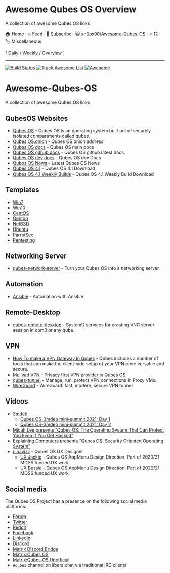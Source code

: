 # Awesome Qubes OS Overview

A collection of awesome Qubes OS links

[🏠 Home](/README.md) · [🔥 Feed](https://test.trackawesomelist.com/xn0px90/Awesome-Qubes-OS/feed.xml) · [📮 Subscribe](https://trackawesomelist.us17.list-manage.com/subscribe?u=d2f0117aa829c83a63ec63c2f&id=36a103854c) · [😺 xn0px90/Awesome-Qubes-OS](https://github.com/xn0px90/Awesome-Qubes-OS/blob/main/README.md) · ⭐ 12 · 🏷️ Miscellaneous

[ [Daily](/content/xn0px90/Awesome-Qubes-OS/README.md) / [Weekly](/content/xn0px90/Awesome-Qubes-OS/week/README.md) / Overview ]

---

[![Build Status](https://app.travis-ci.com/xn0px90/Awesome-Qubes-OS.svg?branch=main)](https://app.travis-ci.com/xn0px90/Awesome-Qubes-OS)
[![Track Awesome List](https://www.trackawesomelist.com/badge.svg)](https://www.trackawesomelist.com/xn0px90/Awesome-Qubes-OS/)
[![Awesome](https://cdn.rawgit.com/sindresorhus/awesome/d7305f38d29fed78fa85652e3a63e154dd8e8829/media/badge.svg)](https://github.com/xn0px90/Awesome-Qubes-OS)

# Awesome-Qubes-OS

A collection of awesome Qubes OS links

## QubesOS Websites

*   [Qubes OS](https://www.qubes-os.org) - Qubes OS is an operating system built out of securely-isolated compartments called qubes.
*   [Qubes OS.onion](https://github.com/xn0px90/Awesome-Qubes-OS/blob/main/README.md/www.qubesosfasa4zl44o4tws22di6kepyzfeqv3tg4e3ztknltfxqrymdad.onion) - Qubes OS onion address.
*   [Qubes OS docs](https://www.qubes-os.org/doc/) - Qubes OS main docs
*   [Qubes OS github docs](https://github.com/QubesOS/qubes-doc) - Qubes OS github latest docs.
*   [Qubes OS dev docs](https://dev.qubes-os.org/en/latest/) - Qubes OS dev Docs
*   [Qubes OS News](https://www.qubes-os.org/news/) - Latest Qubes OS News
*   [Qubes OS 4.1](https://www.qubes-os.org/downloads/) - Qubes OS 4.1 Download
*   [Qubes OS 4.1 Weekly Builds](https://qubes.notset.fr/iso/) - Qubes OS 4.1 Weekly Build Download

## Templates

*   [Win7](https://github.com/Qubes-Community/Contents/blob/master/docs/os/windows/windows-vm.md)
*   [Win10](https://github.com/elliotkillick/qvm-create-windows-qube)
*   [CentOS](https://github.com/Qubes-Community/Contents/blob/master/docs/os/centos.md)
*   [Gentoo](https://github.com/Qubes-Community/Contents/blob/master/docs/os/gentoo.md)
*   [NetBSD](https://github.com/Qubes-Community/Contents/blob/master/docs/os/netbsd.md)
*   [Ubuntu](https://github.com/Qubes-Community/Contents/blob/master/docs/os/ubuntu.md)
*   [ParrotSec](https://www.parrotsec.org/docs/parrot-on-qubesos.html)
*   [Pentesting](https://github.com/Qubes-Community/Contents/blob/master/docs/os/pentesting.md)

## Networking Server

*   [qubes-network-server](https://github.com/Rudd-O/qubes-network-server) - Turn your Qubes OS into a networking server

## Automation

*   [Ansible](https://qubes-ansible.readthedocs.io/en/latest/) - Automation with Ansible

## Remote-Desktop

*   [qubes-remote-desktop](https://github.com/QubesOS-contrib/qubes-remote-desktop) - SystemD services for creating VNC server session in dom0 or any qube.

## VPN

*   [How To make a VPN Gateway in Qubes](https://github.com/Qubes-Community/Contents/blob/master/docs/configuration/vpn.md) - Qubes includes a number of tools that can make the client-side setup of your VPN more versatile and secure.
*   [Mullvad VPN](https://mullvad.net/en/help/qubes-os-4-and-mullvad-vpn/) - Privacy first VPN provider in Qubes OS.
*   [qubes-tunnel](https://github.com/QubesOS-contrib/qubes-tunnel) - Manage, run, protect VPN connections in Proxy VMs.
*   [WireGuard](https://github.com/Qubes-Community/Contents/tree/master/docs/wireguard) - WireGuard: fast, modern, secure VPN tunnel

## Videos

*   [3mdeb](https://3mdeb.com/)
    *   [Qubes OS-3mdeb mini-summit 2021: Day 1](https://www.youtube.com/watch?v=y3V_V0Vllas)
    *   [Qubes OS-3mdeb mini-summit 2021: Day 2](https://www.youtube.com/watch?v=KdDr6TiqF0k)
*   [Micah Lee presents “Qubes OS: The Operating System That Can Protect You Even If You Get Hacked”](https://livestream.com/accounts/9197973/events/8286152/videos/178431606)
*   [Explaining Computers presents “Qubes OS: Security Oriented Operating System”](https://www.youtube.com/watch?v=hWDvS_Mp6gc)
*   [ninavizz](https://vimeo.com/user1589693) - Qubes OS UX Designer
    *   [UX Jackie](https://vimeo.com/541946756) - Qubes OS AppMenu Design Direction. Part of 2020/21 MOSS funded UX work.
    *   [UX Bessie](https://vimeo.com/542041258) - Qubes OS AppMenu Design Direction. Part of 2020/21 MOSS funded UX work.

## Social media

The Qubes OS Project has a presence on the following social media platforms:

*   [Forum](https://forum.qubes-os.org/)
*   [Twitter](https://twitter.com/QubesOS)
*   [Reddit](https://www.reddit.com/r/Qubes/)
*   [Facebook](https://www.facebook.com/QubesOS/)
*   [LinkedIn](https://www.linkedin.com/company/qubes-os/)
*   [Discord](https://discord.gg/YMUbTt7ZRG)
*   [Matrix Discord Bridge](https://matrix.to/#/!ThZAMWzWEzqEJctycy:matrix.org?via=matrix.org\&via=t2bot.io\&via=nordgedanken.dev)
*   [Matrix:Qubes OS](https://matrix.to/#/#cybersec-qubes_os:matrix.org)
*   [Matrix:Qubes OS Unofficial](https://matrix.to/#/!LEdnbfkEStLztPInMH:matrix.org?via=matrix.org\&via=privacytools.io\&via=librem.one)
*   `#qubes` channel on libera.chat via traditional IRC clients

